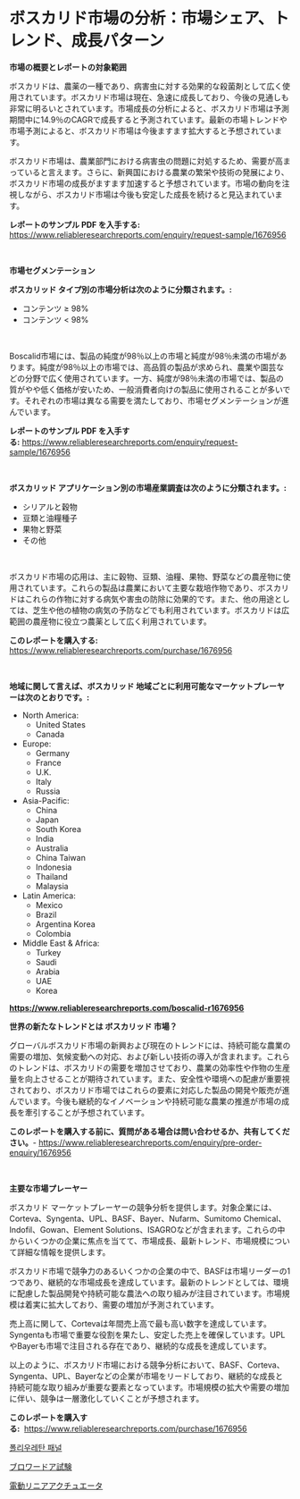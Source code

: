 <p><h1>ボスカリド市場の分析：市場シェア、トレンド、成長パターン</h1></p><p><strong>市場の概要とレポートの対象範囲</strong></p>
<p><p>ボスカリドは、農薬の一種であり、病害虫に対する効果的な殺菌剤として広く使用されています。ボスカリド市場は現在、急速に成長しており、今後の見通しも非常に明るいとされています。市場成長の分析によると、ボスカリド市場は予測期間中に14.9％のCAGRで成長すると予測されています。最新の市場トレンドや市場予測によると、ボスカリド市場は今後ますます拡大すると予想されています。</p><p>ボスカリド市場は、農業部門における病害虫の問題に対処するため、需要が高まっていると言えます。さらに、新興国における農業の繁栄や技術の発展により、ボスカリド市場の成長がますます加速すると予想されています。市場の動向を注視しながら、ボスカリド市場は今後も安定した成長を続けると見込まれています。</p></p>
<p><strong>レポートのサンプル PDF を入手する:</strong> <a href="https://www.reliableresearchreports.com/enquiry/request-sample/1676956">https://www.reliableresearchreports.com/enquiry/request-sample/1676956</a></p>
<p>&nbsp;</p>
<p><strong>市場セグメンテーション</strong></p>
<p><strong>ボスカリッド タイプ別の市場分析は次のように分類されます。:</strong></p>
<p><ul><li>コンテンツ ≥ 98%</li><li>コンテンツ < 98%</li></ul></p>
<p>&nbsp;</p>
<p><p>Boscalid市場には、製品の純度が98％以上の市場と純度が98％未満の市場があります。純度が98％以上の市場では、高品質の製品が求められ、農業や園芸などの分野で広く使用されています。一方、純度が98％未満の市場では、製品の質がやや低く価格が安いため、一般消費者向けの製品に使用されることが多いです。それぞれの市場は異なる需要を満たしており、市場セグメンテーションが進んでいます。</p></p>
<p><strong>レポートのサンプル PDF を入手する:</strong>&nbsp;<a href="https://www.reliableresearchreports.com/enquiry/request-sample/1676956">https://www.reliableresearchreports.com/enquiry/request-sample/1676956</a></p>
<p>&nbsp;</p>
<p><strong> ボスカリッド アプリケーション別の市場産業調査は次のように分類されます。:</strong></p>
<p><ul><li>シリアルと穀物</li><li>豆類と油糧種子</li><li>果物と野菜</li><li>その他</li></ul></p>
<p>&nbsp;</p>
<p><p>ボスカリド市場の応用は、主に穀物、豆類、油糧、果物、野菜などの農産物に使用されています。これらの製品は農業において主要な栽培作物であり、ボスカリドはこれらの作物に対する病気や害虫の防除に効果的です。また、他の用途としては、芝生や他の植物の病気の予防などでも利用されています。ボスカリドは広範囲の農産物に役立つ農薬として広く利用されています。</p></p>
<p><strong>このレポートを購入する:</strong>&nbsp; <a href="https://www.reliableresearchreports.com/purchase/1676956">https://www.reliableresearchreports.com/purchase/1676956</a></p>
<p>&nbsp;</p>
<p><strong>地域に関して言えば、ボスカリッド 地域ごとに利用可能なマーケットプレーヤーは次のとおりです。:</strong></p>
<p><ul>
    <li>
        North America:
        <ul>
            <li>United States</li>
            <li>Canada</li>
        </ul>
    </li>
    <li>
        Europe:
        <ul>
            <li>Germany</li>
            <li>France</li>
            <li>U.K.</li>
            <li>Italy</li>
            <li>Russia</li>
        </ul>
    </li>
    <li>
        Asia-Pacific:
        <ul>
            <li>China</li>
            <li>Japan</li>
            <li>South Korea</li>
            <li>India</li>
            <li>Australia</li>
            <li>China Taiwan</li>
            <li>Indonesia</li>
            <li>Thailand</li>
            <li>Malaysia</li>
        </ul>
    </li>
    <li>
        Latin America:
        <ul>
            <li>Mexico</li>
            <li>Brazil</li>
            <li>Argentina Korea</li>
            <li>Colombia</li>
        </ul>
    </li>
    <li>
        Middle East & Africa:
        <ul>
            <li>Turkey</li>
            <li>Saudi</li>
            <li>Arabia</li>
            <li>UAE</li>
            <li>Korea</li>
        </ul>
    </li>
    </ul></p>
<p><strong><a href="https://www.reliableresearchreports.com/boscalid-r1676956">https://www.reliableresearchreports.com/boscalid-r1676956</a></strong>&nbsp;</p>
<p><strong>世界の新たなトレンドとは ボスカリッド 市場？</strong></p>
<p><p>グローバルボスカリド市場の新興および現在のトレンドには、持続可能な農業の需要の増加、気候変動への対応、および新しい技術の導入が含まれます。これらのトレンドは、ボスカリドの需要を増加させており、農業の効率性や作物の生産量を向上させることが期待されています。また、安全性や環境への配慮が重要視されており、ボスカリド市場ではこれらの要素に対応した製品の開発や販売が進んでいます。今後も継続的なイノベーションや持続可能な農業の推進が市場の成長を牽引することが予想されています。</p></p>
<p><strong>このレポートを購入する前に、質問がある場合は問い合わせるか、共有してください。</strong>- <a href="https://www.reliableresearchreports.com/enquiry/pre-order-enquiry/1676956">https://www.reliableresearchreports.com/enquiry/pre-order-enquiry/1676956</a></p>
<p>&nbsp;</p>
<p><strong>主要な市場プレーヤー</strong></p>
<p><p>ボスカリド マーケットプレーヤーの競争分析を提供します。対象企業には、Corteva、Syngenta、UPL、BASF、Bayer、Nufarm、Sumitomo Chemical、Indofil、Gowan、Element Solutions、ISAGROなどが含まれます。これらの中からいくつかの企業に焦点を当てて、市場成長、最新トレンド、市場規模について詳細な情報を提供します。</p><p>ボスカリド市場で競争力のあるいくつかの企業の中で、BASFは市場リーダーの1つであり、継続的な市場成長を達成しています。最新のトレンドとしては、環境に配慮した製品開発や持続可能な農法への取り組みが注目されています。市場規模は着実に拡大しており、需要の増加が予測されています。</p><p>売上高に関して、Cortevaは年間売上高で最も高い数字を達成しています。Syngentaも市場で重要な役割を果たし、安定した売上を確保しています。UPLやBayerも市場で注目される存在であり、継続的な成長を達成しています。</p><p>以上のように、ボスカリド市場における競争分析において、BASF、Corteva、Syngenta、UPL、Bayerなどの企業が市場をリードしており、継続的な成長と持続可能な取り組みが重要な要素となっています。市場規模の拡大や需要の増加に伴い、競争は一層激化していくことが予想されます。</p></p>
<p><strong>このレポートを購入する:</strong>&nbsp;&nbsp;<a href="https://www.reliableresearchreports.com/purchase/1676956">https://www.reliableresearchreports.com/purchase/1676956</a></p>
<p><p><a href="https://medium.com/@johnsonlowe2023_38650/%ED%8F%B4%EB%A6%AC%EC%9A%B0%EB%A0%88%ED%83%84-%ED%8C%A8%EB%84%90-%EC%8B%9C%EC%9E%A5-%EC%84%B1%EA%B3%B5%EC%A0%81%EC%9D%B8-%EB%B9%84%EC%A6%88%EB%8B%88%EC%8A%A4-%EC%A0%84%EB%9E%B5%EC%9D%98-%EC%97%B4%EC%87%A0-2031%EB%85%84%EA%B9%8C%EC%A7%80-%EC%98%88%EC%B8%A1-79be47334861">폴리우레탄 패널</a></p><p><a href="https://medium.com/@lilliandach1969/%E3%83%96%E3%83%AD%E3%83%AF%E3%83%BC%E3%83%89%E3%82%A2%E3%83%86%E3%82%B9%E3%83%86%E3%82%A3%E3%83%B3%E3%82%B0%E5%B8%82%E5%A0%B4-%E7%AB%B6%E4%BA%89%E5%88%86%E6%9E%90-%E5%B8%82%E5%A0%B4%E5%8B%95%E5%90%91-2031%E5%B9%B4%E3%81%BE%E3%81%A7%E3%81%AE%E4%BA%88%E6%B8%AC-b48fc218fd52">ブロワードア試験</a></p><p><a href="https://medium.com/@jacobkelly525/%E3%83%A2%E3%83%BC%E3%82%BF%E3%83%BC%E9%A7%86%E5%8B%95%E7%9B%B4%E5%8B%95%E3%82%A2%E3%82%AF%E3%83%81%E3%83%A5%E3%82%A8%E3%83%BC%E3%82%BF%E5%B8%82%E5%A0%B4-%E7%AB%B6%E4%BA%89%E5%88%86%E6%9E%90-%E5%B8%82%E5%A0%B4%E5%8B%95%E5%90%91-2031%E5%B9%B4%E3%81%BE%E3%81%A7%E3%81%AE%E4%BA%88%E6%B8%AC-356c9dacb81a">電動リニアアクチュエータ</a></p></p>